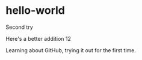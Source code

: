 # hello-world
Second try 

Here's a better addition
12

Learning about GitHub, trying it out for the first time.
